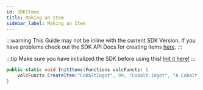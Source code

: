```yaml
---
id: SDKItems
title: Making an Item
sidebar_label: Making an Item
---
```


:::warning
This Guide may not be inline with the current SDK Version. If you have problems check out the SDK API Docs for creating items [here](https://sdk.melodicalbuild.me/VolcanoidsSDK/functions#createitem).
:::

:::tip
Make sure you have initialized the SDK before using this! [Init it here!](../SDKInit)
:::

```cs
public static void InitItems(Functions volcFuncts) {
    volcFuncts.CreateItem("CobaltIngot", 99, "Cobalt Ingot", "A Cobalt Ingot", "069306E234D4499C9F5A3526D0E5C4D3", "TitaniumIngot", "Resources/Ingots/CobaltIngot.png");
}
```